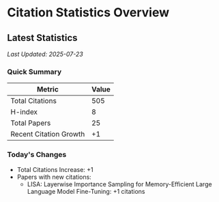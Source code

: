 # Citation Statistics Overview

## Latest Statistics
*Last Updated: 2025-07-23*

### Quick Summary
| Metric | Value |
| ------ | ----- |
| Total Citations | 505 |
| H-index | 8 |
| Total Papers | 25 |
| Recent Citation Growth | +1 |

### Today's Changes
- Total Citations Increase: +1
- Papers with new citations:
  - LISA: Layerwise Importance Sampling for Memory-Efficient Large Language Model Fine-Tuning: +1 citations